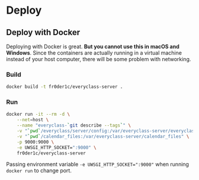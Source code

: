 # Deploy

## Deploy with Docker
Deploying with Docker is great. **But you cannot use this in macOS and Windows**. Since the containers are actually running in a virtual machine instead of your host computer, there will be some problem with networking.

### Build
```bash
docker build -t fr0der1c/everyclass-server .
```

### Run
```bash
docker run -it --rm -d \
    --net=host \
    --name "everyclass-`git describe --tags`" \
    -v "`pwd`/everyclass/server/config:/var/everyclass-server/everyclass/server/config" \
    -v "`pwd`/calendar_files:/var/everyclass-server/calendar_files" \
    -p 9000:9000 \
    -e UWSGI_HTTP_SOCKET=":9000" \
    fr0der1c/everyclass-server
```

Passing environment variable `-e UWSGI_HTTP_SOCKET=":9000"` when running `docker run` to change port.
